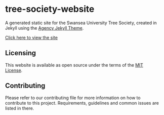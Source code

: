 # tree-society-website
A generated static site for the Swansea University Tree Society, created in Jekyll using the [Agency Jekyll Theme](https://github.com/raviriley/agency-jekyll-theme).

[Click here to view the site](https://swanseacompsci.github.io/tree-society-website/)

## Licensing
This website is available as open source under the terms of the [MIT License](https://opensource.org/licenses/MIT).

## Contributing  
Please refer to our contributing file for more information on how to contribute to this project. Requirements, guidelines and common issues are listed in there.  
